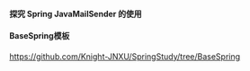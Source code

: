 #### 探究 Spring JavaMailSender 的使用

#### BaseSpring模板
https://github.com/Knight-JNXU/SpringStudy/tree/BaseSpring